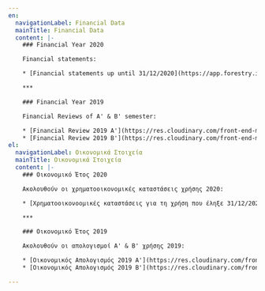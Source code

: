 ```yaml
---
en:
  navigationLabel: Financial Data
  mainTitle: Financial Data
  content: |-
    ### Financial Year 2020

    Financial statements:

    * [Financial statements up until 31/12/2020](https://app.forestry.io/sites/4hemrvcyxggaxa/body-media//assets/31-12-2020_-9-46.pdf "Παρουσίαση")

    ***

    ### Financial Year 2019

    Financial Reviews of Α' & Β' semester:

    * [Financial Review 2019 A'](https://res.cloudinary.com/front-end-matters/image/upload/v1630830470/hellenic-space-center/financial_review_2019_A.pdf)
    * [Financial Review 2019 B'](https://res.cloudinary.com/front-end-matters/image/upload/v1630830476/hellenic-space-center/financial_review_2019_B.pdf)
el:
  navigationLabel: Οικονομικά Στοιχεία
  mainTitle: Οικονομικά Στοιχεία
  content: |-
    ### Οικονομικό Έτος 2020

    Ακολουθούν οι χρηματοοικονομικές καταστάσεις χρήσης 2020:

    * [Χρηματοοικονοομικές καταστάσεις για τη χρήση που έληξε 31/12/2020](/assets/31-12-2020_-9-46.pdf "Παρουσίαση")

    ***

    ### Οικονομικό Έτος 2019

    Ακολουθούν οι απολογισμοί Α' & Β' χρήσης 2019:

    * [Οικονομικός Απολογισμός 2019 A'](https://res.cloudinary.com/front-end-matters/image/upload/v1630830470/hellenic-space-center/financial_review_2019_A.pdf)
    * [Οικονομικός Απολογισμός 2019 B'](https://res.cloudinary.com/front-end-matters/image/upload/v1630830476/hellenic-space-center/financial_review_2019_B.pdf)

---
```


